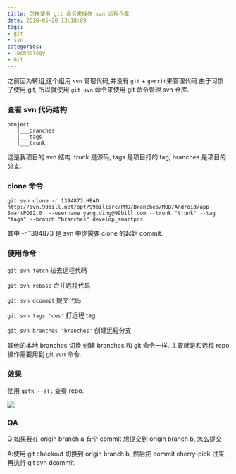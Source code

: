 ```yaml
---
title: 怎样使用 git 命令来操作 svn 远程仓库
date: 2018-05-28 13:18:09
tags:
- git
- svn
categories:
- Technology
- Git
---
```

之前因为转组,这个组用 `svn` 管理代码,并没有 `git` + `gerrit`来管理代码.由于习惯了使用 git, 所以就使用 `git svn` 命令来使用 git 命令管理 svn 仓库.
<!-- more -->
### 查看 svn 代码结构
```
project
   |___branches
   |___tags
   |___trunk
```
这是我项目的 svn 结构. trunk 是源码, tags 是项目打的 tag, branches 是项目的分支.

### clone 命令

```
git svn clone -r 1394873:HEAD http://svn.99bill.net/opt/99billsrc/PMD/Branches/MOB/Android/app-SmartPOS2.0  --username yang.ding@99bill.com --trunk "trunk" --tag "tags" --branch "branches" develop_smartpos
```

其中 -r 1394873  是 svn 中你需要 clone 的起始 commit.

###  使用命令

`git svn fetch`  拉去远程代码

`git svn rebase` 合并远程代码

`git svn dcommit` 提交代码

`git svn tags 'des'` 打远程 tag

`git svn branches 'branches'` 创建远程分支

其他的本地 branches 切换 创建 branches 和 git 命令一样. 主要就是和远程 repo 操作需要用到 git svn 命令.

### 效果

使用 `gitk --all` 查看 repo.

<img src="https://raw.githubusercontent.com/lovexinforever/blog_back_up/master/blog_photos/QQ20180528-142024%402x.png">

### QA
Q:如果我在 origin branch a 有个 commit 想提交到 origin branch b, 怎么提交

A:使用 git checkout 切换到 origin branch b, 然后把 commit cherry-pick 过来,再执行 git svn dcommit. 